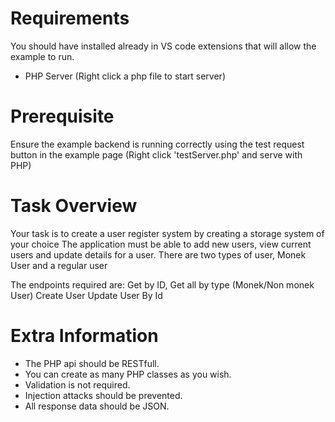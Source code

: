 # Requirements
You should have installed already in VS code extensions that will allow the example to run.
- PHP Server (Right click a php file to start server)

# Prerequisite
Ensure the example backend is running correctly using the test request button in the example page (Right click 'testServer.php' and serve with PHP)

# Task Overview
Your task is to create a user register system by creating a storage system of your choice
The application must be able to add new users, view current users and update details for a user.
There are two types of user, Monek User and a regular user

The endpoints required are:
Get by ID,
Get all by type (Monek/Non monek User)
Create User
Update User By Id

# Extra Information
- The PHP api should be RESTfull.
- You can create as many PHP classes as you wish.
- Validation is not required.
- Injection attacks should be prevented.
- All response data should be JSON.
